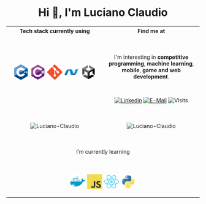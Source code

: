 <h1 align = "center">
    Hi 👋, I'm Luciano Claudio

</h1>

<table width="100%">
  <tr>
  <th>Tech stack currently using</th>
  <th>Find me at</th>
  </tr>
  <tr>
  <td width="50%">

 <p align = "center">
  <img src="https://raw.githubusercontent.com/devicons/devicon/master/icons/cplusplus/cplusplus-original.svg" alt="cplusplus" width="40" height="40"/>
  <img src="https://raw.githubusercontent.com/devicons/devicon/master/icons/csharp/csharp-original.svg" alt="csharp" width="40" height="40"/>
  <img src="https://raw.githubusercontent.com/devicons/devicon/master/icons/git/git-original.svg" alt="git" width="40" height="40"/>
  <img src="https://raw.githubusercontent.com/devicons/devicon/master/icons/dot-net/dot-net-original.svg" alt="dot-net" width="40" height="40"/>
  <img src="https://raw.githubusercontent.com/devicons/devicon/master/icons/unity/unity-original.svg" alt="unity" width="40" height="40"/>
 </p>

  </td>
  <td width="50%">

<br><p align="center">
I'm interesting in <b>competitive programming</b>, <b>machine learning</b>, <b>mobile</b>, <b>game and web development</b>.</p>
<br><p align="center">
[![Linkedin](https://img.shields.io/badge/linked-in-369?style=flat-square&logo=linkedin&logoColor=white&color=blue)](https://www.linkedin.com/in/luciano-claudio/)
[![E-Mail](https://img.shields.io/badge/email-reveal-2a8?style=flat-square&logo=gmail&logoColor=white)](https://mailhide.io/e/IIQumJw1)
![Visits](https://komarev.com/ghpvc/?username=Luciano-Claudio)
      
</p>
  </td>
  <tr>
  <td width = "50%">
  <br>
  <p align = "center"><img src="https://github-readme-stats.vercel.app/api/top-langs?username=Luciano-Claudio&show_icons=true&theme=onedark&locale=en&layout=compact" alt="Luciano-Claudio" /></p>
  </td>
  <td width = "50%">
  <br>
  <p align = "center"><img src="https://github-readme-stats.vercel.app/api?username=Luciano-Claudio&show_icons=true&theme=onedark&locale=en" alt="Luciano-Claudio" /></p>
  </td>
  <tr>
  <td colspan = 2><br><p align = "center"> I’m currently learning </p></td>
  <tr>
  <td colspan=2 width ="50%">
  <br>
  <p align="center">
  <img src="https://raw.githubusercontent.com/devicons/devicon/master/icons/docker/docker-plain.svg" alt="docker" width="40" height="40"/>
  <img src="https://raw.githubusercontent.com/devicons/devicon/master/icons/javascript/javascript-original.svg" alt="electron" width="40" height="40"/>
  <img src="https://raw.githubusercontent.com/devicons/devicon/master/icons/react/react-original.svg" alt="electron" width="40" height="40"/>
  <img src="https://raw.githubusercontent.com/devicons/devicon/master/icons/python/python-original.svg" alt="electron" width="40" height="40"/>
  </p>
  </table>
